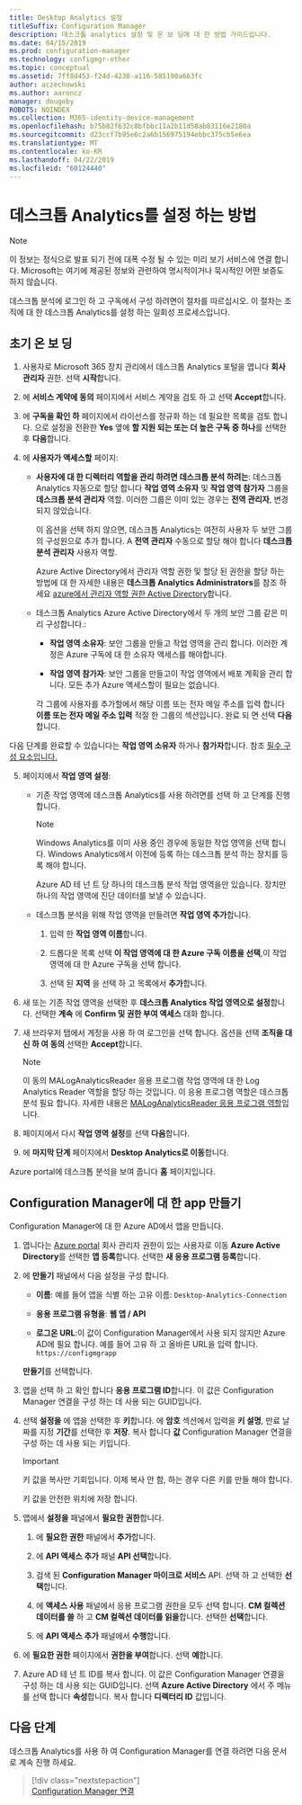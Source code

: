 ```yaml
---
title: Desktop Analytics 설정
titleSuffix: Configuration Manager
description: 데스크톱 analytics 설정 및 온 보 딩에 대 한 방법 가이드입니다.
ms.date: 04/15/2019
ms.prod: configuration-manager
ms.technology: configmgr-other
ms.topic: conceptual
ms.assetid: 7ff8d453-f24d-4230-a116-585190a663fc
author: aczechowski
ms.author: aaroncz
manager: dougeby
ROBOTS: NOINDEX
ms.collection: M365-identity-device-management
ms.openlocfilehash: b75b82f632c8bfbbc11a2b11d58ab83116e2180a
ms.sourcegitcommit: d23ccf7b95e6c2a6b156975194ebbc375cb5e6ea
ms.translationtype: MT
ms.contentlocale: ko-KR
ms.lasthandoff: 04/22/2019
ms.locfileid: "60124440"
---
```

# <a name="how-to-set-up-desktop-analytics"></a>데스크톱 Analytics를 설정 하는 방법

> [!Note]  
> 이 정보는 정식으로 발표 되기 전에 대폭 수정 될 수 있는 미리 보기 서비스에 연결 합니다. Microsoft는 여기에 제공된 정보와 관련하여 명시적이거나 묵시적인 어떤 보증도 하지 않습니다.  

데스크톱 분석에 로그인 하 고 구독에서 구성 하려면이 절차를 따르십시오. 이 절차는 조직에 대 한 데스크톱 Analytics를 설정 하는 일회성 프로세스입니다.  



## <a name="initial-onboarding"></a>초기 온 보 딩

1. 사용자로 Microsoft 365 장치 관리에서 데스크톱 Analytics 포털을 엽니다 **회사 관리자** 권한. 선택 **시작**합니다.  

2. 에 **서비스 계약에 동의** 페이지에서 서비스 계약을 검토 하 고 선택 **Accept**합니다.  

3. 에 **구독을 확인 하** 페이지에서 라이선스를 정규화 하는 데 필요한 목록을 검토 합니다. 으로 설정을 전환한 **Yes** 옆에 **할 지원 되는 또는 더 높은 구독 중 하나**를 선택한 후 **다음**합니다.  

4. 에 **사용자가 액세스할** 페이지:

    - **사용자에 대 한 디렉터리 역할을 관리 하려면 데스크톱 분석 하려는**: 데스크톱 Analytics 자동으로 할당 합니다 **작업 영역 소유자** 및 **작업 영역 참가자** 그룹을 **데스크톱 분석 관리자** 역할. 이러한 그룹은 이미 있는 경우는 **전역 관리자**, 변경 되지 않았습니다.  

        이 옵션을 선택 하지 않으면, 데스크톱 Analytics는 여전히 사용자 두 보안 그룹의 구성원으로 추가 합니다. A **전역 관리자** 수동으로 할당 해야 합니다 **데스크톱 분석 관리자** 사용자 역할.  

        Azure Active Directory에서 관리자 역할 권한 및 할당 된 권한을 할당 하는 방법에 대 한 자세한 내용은 **데스크톱 Analytics Administrators**를 참조 하세요 [azure에서 관리자 역할 권한 Active Directory](https://docs.microsoft.com/azure/active-directory/users-groups-roles/directory-assign-admin-roles)합니다.  

    - 데스크톱 Analytics Azure Active Directory에서 두 개의 보안 그룹 같은 미리 구성합니다.:  

        - **작업 영역 소유자**: 보안 그룹을 만들고 작업 영역을 관리 합니다. 이러한 계정은 Azure 구독에 대 한 소유자 액세스를 해야합니다.  

        - **작업 영역 참가자**: 보안 그룹을 만들고이 작업 영역에서 배포 계획을 관리 합니다. 모든 추가 Azure 액세스할이 필요는 없습니다.  

        각 그룹에 사용자를 추가할에서 해당 이름 또는 전자 메일 주소를 입력 합니다 **이름 또는 전자 메일 주소 입력** 적절 한 그룹의 섹션입니다. 완료 되 면 선택 **다음**합니다.

다음 단계를 완료할 수 있습니다는 **작업 영역 소유자** 하거나 **참가자**합니다. 참조 [필수 구성 요소입니다.](/sccm/desktop-analytics/overview#prerequisites) 

5. 페이지에서 **작업 영역 설정**:  

    - 기존 작업 영역에 데스크톱 Analytics를 사용 하려면를 선택 하 고 단계를 진행 합니다.  

        > [!Note]  
        > Windows Analytics를 이미 사용 중인 경우에 동일한 작업 영역을 선택 합니다. Windows Analytics에서 이전에 등록 하는 데스크톱 분석 하는 장치를 등록 해야 합니다.
        >
        > Azure AD 테 넌 트 당 하나의 데스크톱 분석 작업 영역을만 있습니다. 장치만 하나의 작업 영역에 진단 데이터를 보낼 수 있습니다.  

    - 데스크톱 분석을 위해 작업 영역을 만들려면 **작업 영역 추가**합니다.  

        1. 입력 한 **작업 영역 이름**합니다.<!--do we have any guidance for this name?-->  

        2. 드롭다운 목록 선택 **이 작업 영역에 대 한 Azure 구독 이름을 선택**,이 작업 영역에 대 한 Azure 구독을 선택 합니다.  

        3. 선택 된 **지역** 을 선택 하 고 목록에서 **추가**합니다.  

6. 새 또는 기존 작업 영역을 선택한 후 **데스크톱 Analytics 작업 영역으로 설정**합니다.  선택한 **계속** 에 **Confirm 및 권한 부여 액세스** 대화 합니다.  

7. 새 브라우저 탭에서 계정을 사용 하 여 로그인을 선택 합니다. 옵션을 선택 **조직을 대신 하 여 동의** 선택한 **Accept**합니다.  

    > [!Note]  
    > 이 동의 MALogAnalyticsReader 응용 프로그램 작업 영역에 대 한 Log Analytics Reader 역할을 할당 하는 것입니다. 이 응용 프로그램 역할은 데스크톱 분석 필요 합니다. 자세한 내용은 [MALogAnalyticsReader 응용 프로그램 역할](/sccm/desktop-analytics/troubleshooting#bkmk_MALogAnalyticsReader)입니다.  

8. 페이지에서 다시 **작업 영역 설정**를 선택 **다음**합니다.  

9. 에 **마지막 단계** 페이지에서 **Desktop Analytics로 이동**합니다.

Azure portal에 데스크톱 분석을 보여 줍니다 **홈** 페이지입니다.



## <a name="create-app-for-configuration-manager"></a>Configuration Manager에 대 한 app 만들기

Configuration Manager에 대 한 Azure AD에서 앱을 만듭니다.

1. 엽니다는 [Azure portal](http://portal.azure.com) 회사 관리자 권한이 있는 사용자로 이동 **Azure Active Directory**를 선택한 **앱 등록**합니다. 선택한 **새 응용 프로그램 등록**합니다.  

2. 에 **만들기** 패널에서 다음 설정을 구성 합니다.  

    - **이름**: 예를 들어 앱을 식별 하는 고유 이름: `Desktop-Analytics-Connection`  

    - **응용 프로그램 유형을**: **웹 앱 / API**  

    - **로그온 URL**:이 값이 Configuration Manager에서 사용 되지 않지만 Azure AD에 필요 합니다. 예를 들어 고유 하 고 올바른 URL을 입력 합니다. `https://configmgrapp`  
  
   **만들기**를 선택합니다.  

3. 앱을 선택 하 고 확인 합니다 **응용 프로그램 ID**합니다. 이 값은 Configuration Manager 연결을 구성 하는 데 사용 되는 GUID입니다.  

4. 선택 **설정을** 에 앱을 선택한 후 **키**합니다. 에 **암호** 섹션에서 입력을 **키 설명**, 만료 날짜를 지정 **기간**를 선택한 후 **저장**. 복사 합니다 **값** Configuration Manager 연결을 구성 하는 데 사용 되는 키입니다.

    > [!Important]  
    > 키 값을 복사만 기회입니다. 이제 복사 안 함, 하는 경우 다른 키를 만들 해야 합니다.  
    >
    > 키 값을 안전한 위치에 저장 합니다.  

5. 앱에서 **설정을** 패널에서 **필요한 권한**합니다.  

    1. 에 **필요한 권한** 패널에서 **추가**합니다.  

    2. 에 **API 액세스 추가** 패널 **API 선택**합니다.  

    3. 검색 된 **Configuration Manager 마이크로 서비스** API. 선택 하 고 선택한 **선택**합니다.  

    4. 에 **액세스 사용** 패널에서 응용 프로그램 권한을 모두 선택 합니다. **CM 컬렉션 데이터를 쓸** 하 고 **CM 컬렉션 데이터를 읽을**합니다. 선택한 **선택**합니다.  

    5. 에 **API 액세스 추가** 패널에서 **수행**합니다.  

6. 에 **필요한 권한** 페이지에서 **권한을 부여**합니다. 선택 **예**합니다.  

7. Azure AD 테 넌 트 ID를 복사 합니다. 이 값은 Configuration Manager 연결을 구성 하는 데 사용 되는 GUID입니다. 선택 **Azure Active Directory** 에서 주 메뉴를 선택 합니다 **속성**합니다. 복사 합니다 **디렉터리 ID** 값입니다.  



## <a name="next-steps"></a>다음 단계

데스크톱 Analytics를 사용 하 여 Configuration Manager를 연결 하려면 다음 문서로 계속 진행 하세요.
> [!div class="nextstepaction"]  
> [Configuration Manager 연결](/sccm/desktop-analytics/connect-configmgr)  
